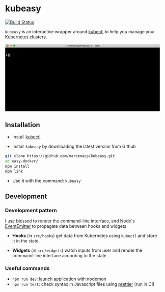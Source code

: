 # kubeasy

[![Build Status](https://travis-ci.org/marcenacp/kubeasy.svg?branch=master)](https://travis-ci.org/marcenacp/kubeasy)

`kubeasy` is an interactive wrapper around [kubectl](https://kubernetes.io/docs/reference/kubectl/kubectl/)
to help you manage your Kubernetes clusters.

![](./public/kubeasy.gif)

## Installation

- Install [kubectl](https://kubernetes.io/docs/tasks/tools/install-kubectl/)

- Install `kubeasy` by downloading the latest version from Github
```bash
git clone https://github.com/marcenacp/kubeasy.git
cd easy-docker/
npm install
npm link
```

- Use it with the command: `kubeasy`

## Development

### Development pattern

I use [blessed](https://github.com/chjj/blessed) to render the command-line interface,
and Node's [EventEmitter](https://nodejs.org/api/events.html) to propagate data between hooks and widgets.

- **Hooks** (in `src/hooks`) get data from Kubernetes using `kubectl` and store it in the state.

- **Widgets** (in `src/widgets`) watch inputs from user and render the command-line interface according to the state.

### Useful commands

- `npm run dev`: launch application with [nodemon](https://github.com/remy/nodemon)
- `npm run test`: check syntax in Javascript files using [prettier](https://github.com/prettier/prettier) (run in CI)
